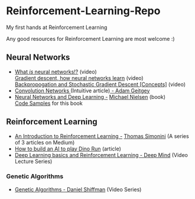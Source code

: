 # Reinforcement-Learning-Repo
My first hands at Reinforcement Learning

Any good resources for Reinforcement Learning are most welcome :)

## Neural Networks
- [What *is* neural networks!?](https://youtu.be/aircAruvnKk) (video)  
  [Gradient descent, how neural networks learn](https://youtu.be/IHZwWFHWa-w) (video)  
  [Backpropogation and Stochastic Gradient Descent [Concepts]](https://youtu.be/Ilg3gGewQ5U) (video)
- [Convolution Networks ](https://medium.com/@ageitgey/machine-learning-is-fun-part-3-deep-learning-and-convolutional-neural-networks-f40359318721)(Intuitive article)[ - Adam Geitgey](https://medium.com/@ageitgey/machine-learning-is-fun-part-3-deep-learning-and-convolutional-neural-networks-f40359318721)
- [Neural Networks and Deep Learning -](http://neuralnetworksanddeeplearning.com/) [Michael Nielsen](https://github.com/mnielsen) (book)  
  [Code Samples](https://github.com/mnielsen/neural-networks-and-deep-learning) for this book

## Reinforcement Learning
- [An Introduction to Reinforcement Learning -](https://medium.freecodecamp.org/an-introduction-to-reinforcement-learning-4339519de419) [Thomas Simonini](https://medium.freecodecamp.org/@thomassimonini) (A series of 3 articles on Medium)
- [How to build an AI to play Dino Run](https://medium.com/acing-ai/how-i-build-an-ai-to-play-dino-run-e37f37bdf153) (article)
- [Deep Learning basics and Reinforcement Learning - Deep Mind](https://www.youtube.com/playlist?list=PLqYmG7hTraZDNJre23vqCGIVpfZ_K2RZs) (Video Lecture Series)

### Genetic Algorithms
- [Genetic Algorithms - Daniel Shiffman](https://www.youtube.com/playlist?list=PLRqwX-V7Uu6bJM3VgzjNV5YxVxUwzALHV) (Video Series)
